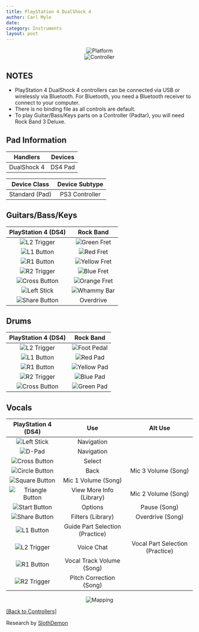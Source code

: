 ```yaml
---
title: PlayStation 4 DualShock 4
author: Carl Mylo
date: 
category: Instruments
layout: post
---
```


<div align="center"> <img src="https://carlmylo.github.io/docu-rpcs3/images/instruments/plat/ps4.png" alt="Platform" title="Platform"></div>

<div align="center"> <img src="https://carlmylo.github.io/docu-rpcs3/images/instruments/cont/ps4ds4controller.png" alt="Controller" title="Controller"></div>

## NOTES

* PlayStation 4 DualShock 4 controllers can be connected via USB or wirelessly via Bluetooth. For Bluetooth, you need a Bluetooth receiver to connect to your computer.
* There is no binding file as all controls are default.
* To play Guitar/Bass/Keys parts on a Controller (Padtar), you will need Rock Band 3 Deluxe.

## Pad Information

| Handlers | Devices |
|:------------------:|:---------------------:|
| DualShock 4 | DS4 Pad |

| Device Class | Device Subtype |
|:------------------:|:---------------------:|
| Standard (Pad) | PS3 Controller |

## Guitars/Bass/Keys

| **PlayStation 4 (DS4)** | **Rock Band** |
|:------------------:|:---------------------:|
| ![L2 Trigger](https://carlmylo.github.io/docu-rpcs3/images/btns/ctrls/ps4/l2.png "L2 Trigger") | ![Green Fret](https://carlmylo.github.io/docu-rpcs3/images/btns/gtrs/gf.png "Green Fret") |
| ![L1 Button](https://carlmylo.github.io/docu-rpcs3/images/btns/ctrls/ps4/l1.png "L1 Button") | ![Red Fret](https://carlmylo.github.io/docu-rpcs3/images/btns/gtrs/rf.png "Red Fret") |
| ![R1 Button](https://carlmylo.github.io/docu-rpcs3/images/btns/ctrls/ps4/r1.png "R1 Button") | ![Yellow Fret](https://carlmylo.github.io/docu-rpcs3/images/btns/gtrs/yf.png "Yellow Fret") |
| ![R2 Trigger](https://carlmylo.github.io/docu-rpcs3/images/btns/ctrls/ps4/r2.png "R2 Trigger") | ![Blue Fret](https://carlmylo.github.io/docu-rpcs3/images/btns/gtrs/bf.png "Blue Fret") |
| ![Cross Button](https://carlmylo.github.io/docu-rpcs3/images/btns/ctrls/ps4/x.png "Cross Button") | ![Orange Fret](https://carlmylo.github.io/docu-rpcs3/images/btns/gtrs/of.png "Orange Fret") |
| ![Left Stick](https://carlmylo.github.io/docu-rpcs3/images/btns/ctrls/ps4/ls.png "Left Stick") | ![Whammy Bar](https://carlmylo.github.io/docu-rpcs3/images/btns/gtrs/wb.png "Whammy Bar") |
| ![Share Button](https://carlmylo.github.io/docu-rpcs3/images/btns/ctrls/ps4/shr.png "Share Button") | Overdrive |

## Drums

| **PlayStation 4 (DS4)** | **Rock Band** |
|:------------------:|:---------------------:|
| ![L2 Trigger](https://carlmylo.github.io/docu-rpcs3/images/btns/ctrls/ps4/l2.png "L2 Trigger") | ![Foot Pedal](https://carlmylo.github.io/docu-rpcs3/images/btns/drms/rb/kp.png "Foot Pedal") |
| ![L1 Button](https://carlmylo.github.io/docu-rpcs3/images/btns/ctrls/ps4/l1.png "L1 Button") | ![Red Pad](https://carlmylo.github.io/docu-rpcs3/images/btns/drms/rb/rp.png "Red Pad") |
| ![R1 Button](https://carlmylo.github.io/docu-rpcs3/images/btns/ctrls/ps4/r1.png "R1 Button") | ![Yellow Pad](https://carlmylo.github.io/docu-rpcs3/images/btns/drms/rb/yp.png "Yellow Pad") |
| ![R2 Trigger](https://carlmylo.github.io/docu-rpcs3/images/btns/ctrls/ps4/r2.png "R2 Trigger") | ![Blue Pad](https://carlmylo.github.io/docu-rpcs3/images/btns/drms/rb/bp.png "Blue Pad") |
| ![Cross Button](https://carlmylo.github.io/docu-rpcs3/images/btns/ctrls/ps4/x.png "Cross Button") | ![Green Pad](https://carlmylo.github.io/docu-rpcs3/images/btns/drms/rb/gp.png "Green Pad") |


## Vocals

| **PlayStation 4 (DS4)** | **Use**                         | **Alt Use**         |
|:---------------------:|:-------------------------------:|:-------------------:|
| ![Left Stick](https://carlmylo.github.io/docu-rpcs3/images/btns/ctrls/ps4/ls.png "Left Stick") | Navigation | |
| ![D-Pad](https://carlmylo.github.io/docu-rpcs3/images/btns/ctrls/ps4/dp.png "D-Pad") | Navigation | |
| ![Cross Button](https://carlmylo.github.io/docu-rpcs3/images/btns/ctrls/ps4/x.png "Cross Button") | Select | |
| ![Circle Button](https://carlmylo.github.io/docu-rpcs3/images/btns/ctrls/ps4/o.png "Circle Button") | Back | Mic 3 Volume (Song) |
| ![Square Button](https://carlmylo.github.io/docu-rpcs3/images/btns/ctrls/ps4/s.png "Square Button") | Mic 1 Volume (Song) | |
| ![Triangle Button](https://carlmylo.github.io/docu-rpcs3/images/btns/ctrls/ps4/t.png "Triangle Button") | View More Info (Library) | Mic 2 Volume (Song) |
| ![Start Button](https://carlmylo.github.io/docu-rpcs3/images/btns/ctrls/ps4/sta.png "Start Button") | Options | Pause (Song) |
| ![Share Button](https://carlmylo.github.io/docu-rpcs3/images/btns/ctrls/ps4/shr.png "Share Button") | Filters (Library) | Overdrive (Song) |
| ![L1 Button](https://carlmylo.github.io/docu-rpcs3/images/btns/ctrls/ps4/l1.png "L1 Button") | Guide Part Selection (Practice) | |
| ![L2 Trigger](https://carlmylo.github.io/docu-rpcs3/images/btns/ctrls/ps4/l2.png "L2 Trigger") | Voice Chat | Vocal Part Selection (Practice) |
| ![R1 Button](https://carlmylo.github.io/docu-rpcs3/images/btns/ctrls/ps4/r1.png "R1 Button") | Vocal Track Volume (Song) | |
| ![R2 Trigger](https://carlmylo.github.io/docu-rpcs3/images/btns/ctrls/ps4/r2.png "R2 Trigger") | Pitch Correction (Song) | |

<div align="center"> <img src="https://carlmylo.github.io/docu-rpcs3/images/instruments/maps/ps4ds4mapping.png" alt="Mapping" title="Mapping"></div>

[[Back to Controllers]](https://rb3pc.milohax.org/english/controllers/)

Research by [SlothDemon](https://www.youtube.com/@SlothDemon1991)